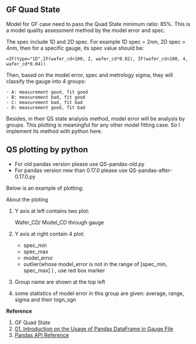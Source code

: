 ## GF Quad State

Model for GF case need to pass the Quad State minimum ratio: 85%. This is a model quality assessment method by the model error and spec.

The spec include 1D and 2D spec. For example 1D spec = 2nm, 2D spec = 4nm, then for a specific gauge, its spec value should be:

```
=IF(type="1D",IF(wafer_cd<100, 2, wafer_cd*0.02), IF(wafer_cd<100, 4, wafer_cd*0.04))
```

Then, based on the model error, spec and metrology sigma, they will classify the gauge into 4 groups:
    
    - A: measurement good, fit good
    - B: measurement bad, fit good
    - C: measurement bad, fit bad
    - D: measurement good, fit bad

Besides, in their QS state analysis method, model error will be analysis by groups. This plotting is meaningful for any other model fitting case. So I implement its method with python here.

## QS plotting by python

- For old pandas version please use QS-pandas-old.py
- For pandas version new than 0.17.0 please use QS-pandas-after-0.17.0.py

Below is an example of plotting:



About the ploting

1. Y axis at left contains two plot:

    Wafer_CD/ Model_CD through gauge 

2. Y axis at right contain 4 plot:

    - spec_min
    - spec_max
    - model_error
    - outlier(whose model_error is not in the range of [spec_min, spec_max]  ) , use red box marker

3. Group name are shown at the top left
4. some statistics of model error in this group are given: average, range, sigma and their togn_sgn

**Reference**

1. GF Quad State
2. [01. Introduction on the Usage of Pandas DataFrame in Gauge File](http://confluence.briontech.com/display/~peyang/01.+Introduction+on+the+Usage+of++Pandas+DataFrame++in+Gauge+File)
3. [Pandas API Reference ](http://pandas.pydata.org/pandas-docs/stable/api.html)